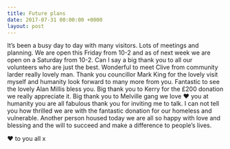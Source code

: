 ```yaml
---
title: Future plans
date: 2017-07-31 00:00:00 +0000
layout: post
---
```


It’s been a busy day to day with many visitors. Lots of meetings and planning. We are open this Friday from 10-2 and as of next week we are open on a Saturday from 10-2. Can I say a big thank you to all our volunteers who are just the best. Wonderful to meet Clive from community larder really lovely man. Thank you councillor Mark King for the lovely visit myself and humanity look forward to many more from you. Fantastic to see the lovely Alan Millis bless you. Big thank you to Kerry for the £200 donation we really appreciate it. Big thank you to Melville gang we love ❤️ you at humanity you are all fabulous thank you for inviting me to talk. I can not tell you how thrilled we are with the fantastic donation for our homeless and vulnerable. Another person housed today we are all so happy with love and blessing and the will to succeed and make a difference to people’s lives.

❤️ to you all x